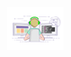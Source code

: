 <img align="right" alt="Coding" width="100" src="https://raw.githubusercontent.com/devSouvik/devSouvik/master/gif3.gif">

